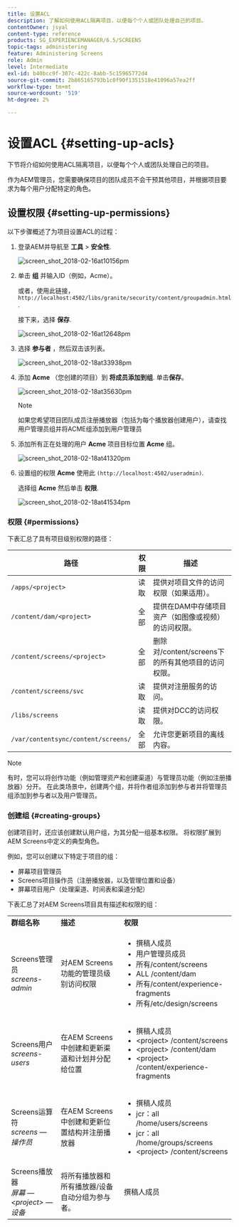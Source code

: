```yaml
---
title: 设置ACL
description: 了解如何使用ACL隔离项目，以便每个个人或团队处理自己的项目。
contentOwner: jsyal
content-type: reference
products: SG_EXPERIENCEMANAGER/6.5/SCREENS
topic-tags: administering
feature: Administering Screens
role: Admin
level: Intermediate
exl-id: b40bcc9f-307c-422c-8abb-5c15965772d4
source-git-commit: 2b865165793b1c0f90f1351518e41096a57ea2ff
workflow-type: tm+mt
source-wordcount: '519'
ht-degree: 2%

---
```


# 设置ACL {#setting-up-acls}

下节将介绍如何使用ACL隔离项目，以便每个个人或团队处理自己的项目。

作为AEM管理员，您需要确保项目的团队成员不会干预其他项目，并根据项目要求为每个用户分配特定的角色。

## 设置权限 {#setting-up-permissions}

以下步骤概述了为项目设置ACL的过程：

1. 登录AEM并导航至 **工具** > **安全性**.

   ![screen_shot_2018-02-16at10156pm](assets/screen_shot_2018-02-16at10156pm.png)

1. 单击 **组** 并输入ID（例如，Acme）。

   或者，使用此链接， `http://localhost:4502/libs/granite/security/content/groupadmin.html`.

   接下来，选择 **保存**.

   ![screen_shot_2018-02-16at12648pm](assets/screen_shot_2018-02-16at12648pm.png)

1. 选择 **参与者** ，然后双击该列表。

   ![screen_shot_2018-02-18at33938pm](assets/screen_shot_2018-02-18at33938pm.png)

1. 添加 **Acme** （您创建的项目）到 **将成员添加到组**. 单击&#x200B;**保存**。

   ![screen_shot_2018-02-18at35630pm](assets/screen_shot_2018-02-18at35630pm.png)

   >[!NOTE]
   >
   >如果您希望项目团队成员注册播放器（包括为每个播放器创建用户），请查找用户管理员组并将ACME组添加到用户管理员

1. 添加所有正在处理的用户 **Acme** 项目目标位置 **Acme** 组。

   ![screen_shot_2018-02-18at41320pm](assets/screen_shot_2018-02-18at41320pm.png)

1. 设置组的权限 **Acme** 使用此 `(http://localhost:4502/useradmin)`.

   选择组 **Acme** 然后单击 **权限**.

   ![screen_shot_2018-02-18at41534pm](assets/screen_shot_2018-02-18at41534pm.png)

### 权限 {#permissions}

下表汇总了具有项目级别权限的路径：

| **路径** | **权限** | **描述** |
|---|---|---|
| `/apps/<project>` | 读取 | 提供对项目文件的访问权限（如果适用）。 |
| `/content/dam/<project>` | 全部 | 提供在DAM中存储项目资产（如图像或视频）的访问权限。 |
| `/content/screens/<project>` | 全部 | 删除对/content/screens下的所有其他项目的访问权限。 |
| `/content/screens/svc` | 读取 | 提供对注册服务的访问。 |
| `/libs/screens` | 读取 | 提供对DCC的访问权限。 |
| `/var/contentsync/content/screens/` | 全部 | 允许您更新项目的离线内容。 |

>[!NOTE]
>
>有时，您可以将创作功能（例如管理资产和创建渠道）与管理员功能（例如注册播放器）分开。 在此类场景中，创建两个组，并将作者组添加到参与者并将管理员组添加到参与者以及用户管理员。

### 创建组 {#creating-groups}

创建项目时，还应该创建默认用户组，为其分配一组基本权限。 将权限扩展到AEM Screens中定义的典型角色。

例如，您可以创建以下特定于项目的组：

* 屏幕项目管理员
* Screens项目操作员（注册播放器，以及管理位置和设备）
* 屏幕项目用户（处理渠道、时间表和渠道分配）

下表汇总了对AEM Screens项目具有描述和权限的组：

<table>
 <tbody>
  <tr>
   <td><strong>群组名称</strong></td>
   <td><strong>描述</strong></td>
   <td><strong>权限</strong></td>
  </tr>
  <tr>
   <td>Screens管理员<br /> <em>screens-admin</em></td>
   <td>对AEM Screens功能的管理员级别访问权限</td>
   <td>
    <ul>
     <li>撰稿人成员</li>
     <li>用户管理员成员</li>
     <li>所有/content/screens</li>
     <li>ALL /content/dam</li>
     <li>所有/content/experience-fragments</li>
     <li>所有/etc/design/screens</li>
    </ul> </td>
  </tr>
  <tr>
   <td>Screens用户<br /> <em>screens-users</em></td>
   <td>在AEM Screens中创建和更新渠道和计划并分配给位置</td>
   <td>
    <ul>
     <li>撰稿人成员</li>
     <li>&lt;project&gt; /content/screens</li>
     <li>&lt;project&gt; /content/dam</li>
     <li>&lt;project&gt; /content/experience-fragments</li>
    </ul> </td>
  </tr>
  <tr>
   <td>Screens运算符<br /> <em>screens — 操作员</em></td>
   <td>在AEM Screens中创建和更新位置结构并注册播放器</td>
   <td>
    <ul>
     <li>撰稿人成员</li>
     <li>jcr：all /home/users/screens</li>
     <li>jcr：all /home/groups/screens</li>
     <li>&lt;project&gt; /content/screens</li>
    </ul> </td>
  </tr>
  <tr>
   <td>Screens播放器<br /> <em>屏幕 — &lt;project&gt; — 设备</em></td>
   <td>将所有播放器和所有播放器/设备自动分组为参与者。</td>
   <td><p> 撰稿人成员</p> </td>
  </tr>
 </tbody>
</table>
